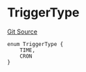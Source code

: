 # TriggerType
[Git Source](https://github.com/supafinance/supa-foundry/blob/00eb35447ebc05e824f31afa1581898206764621/src/gelato/Types.sol)


```solidity
enum TriggerType {
    TIME,
    CRON
}
```

